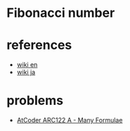 # Fibonacci number 


# references 
- [wiki en](https://en.wikipedia.org/wiki/Fibonacci_number)
- [wiki ja](https://ja.wikipedia.org/wiki/%E3%83%95%E3%82%A3%E3%83%9C%E3%83%8A%E3%83%83%E3%83%81%E6%95%B0)


# problems
- [AtCoder ARC122 A - Many Formulae](https://atcoder.jp/contests/arc122/tasks/arc122_a)